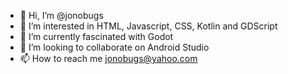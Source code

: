 - 👋 Hi, I’m @jonobugs
- 👀 I’m interested in HTML, Javascript, CSS, Kotlin and GDScript
- 🌱 I’m currently fascinated with Godot
- 💞️ I’m looking to collaborate on Android Studio
- 📫 How to reach me jonobugs@yahoo.com

<!---
jonobugs/jonobugs is a ✨ special ✨ repository because its `README.md` (this file) appears on your GitHub profile.
You can click the Preview link to take a look at your changes.
--->
